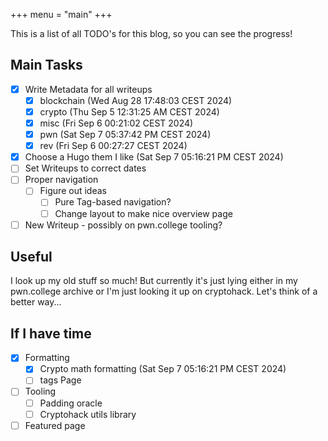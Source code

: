 +++
menu = "main"
+++


This is a list of all TODO's for this blog, so you can see the progress!
## Main Tasks
- [x] Write Metadata for all writeups
    - [x] blockchain (Wed Aug 28 17:48:03 CEST 2024)
    - [x] crypto (Thu Sep  5 12:31:25 AM CEST 2024)
    - [x] misc (Fri Sep  6 00:21:02 CEST 2024)
    - [x] pwn (Sat Sep  7 05:37:42 PM CEST 2024)
    - [x] rev (Fri Sep  6 00:27:27 CEST 2024)
- [x] Choose a Hugo them I like (Sat Sep  7 05:16:21 PM CEST 2024)
- [ ] Set Writeups to correct dates
- [ ] Proper navigation
    - [ ] Figure out ideas
        - [ ] Pure Tag-based navigation?
        - [ ] Change layout to make nice overview page
- [ ] New Writeup - possibly on pwn.college tooling?

## Useful
I look up my old stuff so much!
But currently it's just lying either in my pwn.college archive or I'm just looking it up on cryptohack.
Let's think of a better way...

## If I have time
- [x] Formatting
    - [x] Crypto math formatting (Sat Sep  7 05:16:21 PM CEST 2024)
    - [ ] tags Page

- [ ] Tooling
    - [ ] Padding oracle
    - [ ] Cryptohack utils library

- [ ] Featured page

